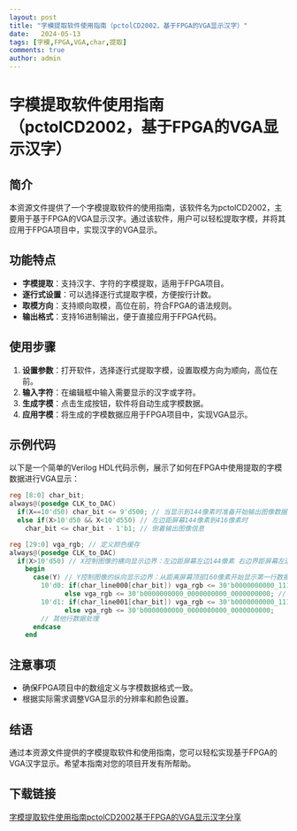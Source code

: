```yaml
---
layout: post
title: "字模提取软件使用指南（pctolCD2002，基于FPGA的VGA显示汉字）"
date:   2024-05-13
tags: [字模,FPGA,VGA,char,提取]
comments: true
author: admin
---
```

# 字模提取软件使用指南（pctolCD2002，基于FPGA的VGA显示汉字）

## 简介
本资源文件提供了一个字模提取软件的使用指南，该软件名为pctolCD2002，主要用于基于FPGA的VGA显示汉字。通过该软件，用户可以轻松提取字模，并将其应用于FPGA项目中，实现汉字的VGA显示。

## 功能特点
- **字模提取**：支持汉字、字符的字模提取，适用于FPGA项目。
- **逐行式设置**：可以选择逐行式提取字模，方便按行计数。
- **取模方向**：支持顺向取模，高位在前，符合FPGA的语法规则。
- **输出格式**：支持16进制输出，便于直接应用于FPGA代码。

## 使用步骤
1. **设置参数**：打开软件，选择逐行式提取字模，设置取模方向为顺向，高位在前。
2. **输入字符**：在编辑框中输入需要显示的汉字或字符。
3. **生成字模**：点击生成按钮，软件将自动生成字模数据。
4. **应用字模**：将生成的字模数据应用于FPGA项目中，实现VGA显示。

## 示例代码
以下是一个简单的Verilog HDL代码示例，展示了如何在FPGA中使用提取的字模数据进行VGA显示：

```verilog
reg [8:0] char_bit;
always@(posedge CLK_to_DAC)
  if(X==10'd50) char_bit <= 9'd500; // 当显示到144像素时准备开始输出图像数据
  else if(X>10'd50 && X<10'd550) // 左边距屏幕144像素到416像素时
    char_bit <= char_bit - 1'b1; // 倒着输出图像信息

reg [29:0] vga_rgb; // 定义颜色缓存
always@(posedge CLK_to_DAC)
  if(X>10'd50) // X控制图像的横向显示边界：左边距屏幕左边144像素 右边界距屏幕左边界416像素
    begin
      case(Y) // Y控制图像的纵向显示边界：从距离屏幕顶部160像素开始显示第一行数据
        10'd0: if(char_line000[char_bit]) vga_rgb <= 30'b0000000000_1111111111_0000000000; // 如果该行有数据 则颜色为绿色
              else vga_rgb <= 30'b0000000000_0000000000_0000000000; // 否则为白色
        10'd1: if(char_line001[char_bit]) vga_rgb <= 30'b0000000000_1111111111_0000000000; // 如果该行有数据 则颜色为绿色
              else vga_rgb <= 30'b0000000000_0000000000_0000000000;
        // 其他行数据处理
      endcase
    end
```

## 注意事项
- 确保FPGA项目中的数组定义与字模数据格式一致。
- 根据实际需求调整VGA显示的分辨率和颜色设置。

## 结语
通过本资源文件提供的字模提取软件和使用指南，您可以轻松实现基于FPGA的VGA汉字显示。希望本指南对您的项目开发有所帮助。

## 下载链接

[字模提取软件使用指南pctolCD2002基于FPGA的VGA显示汉字分享](https://pan.quark.cn/s/6137c027721f)